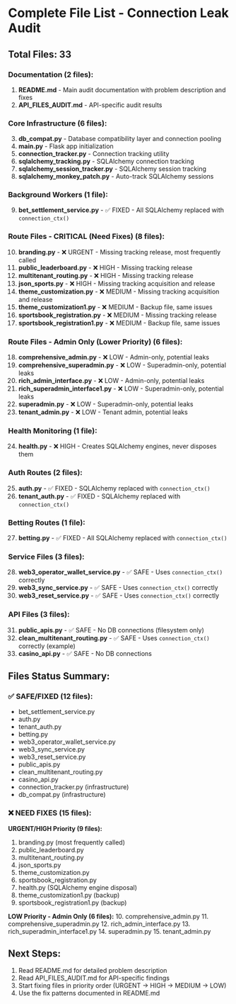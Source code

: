 # Complete File List - Connection Leak Audit

## Total Files: 33

### Documentation (2 files):
1. **README.md** - Main audit documentation with problem description and fixes
2. **API_FILES_AUDIT.md** - API-specific audit results

### Core Infrastructure (6 files):
3. **db_compat.py** - Database compatibility layer and connection pooling
4. **main.py** - Flask app initialization
5. **connection_tracker.py** - Connection tracking utility
6. **sqlalchemy_tracking.py** - SQLAlchemy connection tracking
7. **sqlalchemy_session_tracker.py** - SQLAlchemy session tracking
8. **sqlalchemy_monkey_patch.py** - Auto-track SQLAlchemy sessions

### Background Workers (1 file):
9. **bet_settlement_service.py** - ✅ FIXED - All SQLAlchemy replaced with `connection_ctx()`

### Route Files - CRITICAL (Need Fixes) (8 files):
10. **branding.py** - ❌ URGENT - Missing tracking release, most frequently called
11. **public_leaderboard.py** - ❌ HIGH - Missing tracking release
12. **multitenant_routing.py** - ❌ HIGH - Missing tracking release
13. **json_sports.py** - ❌ HIGH - Missing tracking acquisition and release
14. **theme_customization.py** - ❌ MEDIUM - Missing tracking acquisition and release
15. **theme_customization1.py** - ❌ MEDIUM - Backup file, same issues
16. **sportsbook_registration.py** - ❌ MEDIUM - Missing tracking release
17. **sportsbook_registration1.py** - ❌ MEDIUM - Backup file, same issues

### Route Files - Admin Only (Lower Priority) (6 files):
18. **comprehensive_admin.py** - ❌ LOW - Admin-only, potential leaks
19. **comprehensive_superadmin.py** - ❌ LOW - Superadmin-only, potential leaks
20. **rich_admin_interface.py** - ❌ LOW - Admin-only, potential leaks
21. **rich_superadmin_interface1.py** - ❌ LOW - Superadmin-only, potential leaks
22. **superadmin.py** - ❌ LOW - Superadmin-only, potential leaks
23. **tenant_admin.py** - ❌ LOW - Tenant admin, potential leaks

### Health Monitoring (1 file):
24. **health.py** - ❌ HIGH - Creates SQLAlchemy engines, never disposes them

### Auth Routes (2 files):
25. **auth.py** - ✅ FIXED - SQLAlchemy replaced with `connection_ctx()`
26. **tenant_auth.py** - ✅ FIXED - SQLAlchemy replaced with `connection_ctx()`

### Betting Routes (1 file):
27. **betting.py** - ✅ FIXED - All SQLAlchemy replaced with `connection_ctx()`

### Service Files (3 files):
28. **web3_operator_wallet_service.py** - ✅ SAFE - Uses `connection_ctx()` correctly
29. **web3_sync_service.py** - ✅ SAFE - Uses `connection_ctx()` correctly
30. **web3_reset_service.py** - ✅ SAFE - Uses `connection_ctx()` correctly

### API Files (3 files):
31. **public_apis.py** - ✅ SAFE - No DB connections (filesystem only)
32. **clean_multitenant_routing.py** - ✅ SAFE - Uses `connection_ctx()` correctly (example)
33. **casino_api.py** - ✅ SAFE - No DB connections

## Files Status Summary:

### ✅ SAFE/FIXED (12 files):
- bet_settlement_service.py
- auth.py
- tenant_auth.py
- betting.py
- web3_operator_wallet_service.py
- web3_sync_service.py
- web3_reset_service.py
- public_apis.py
- clean_multitenant_routing.py
- casino_api.py
- connection_tracker.py (infrastructure)
- db_compat.py (infrastructure)

### ❌ NEED FIXES (15 files):

**URGENT/HIGH Priority (9 files):**
1. branding.py (most frequently called)
2. public_leaderboard.py
3. multitenant_routing.py
4. json_sports.py
5. theme_customization.py
6. sportsbook_registration.py
7. health.py (SQLAlchemy engine disposal)
8. theme_customization1.py (backup)
9. sportsbook_registration1.py (backup)

**LOW Priority - Admin Only (6 files):**
10. comprehensive_admin.py
11. comprehensive_superadmin.py
12. rich_admin_interface.py
13. rich_superadmin_interface1.py
14. superadmin.py
15. tenant_admin.py

## Next Steps:
1. Read README.md for detailed problem description
2. Read API_FILES_AUDIT.md for API-specific findings
3. Start fixing files in priority order (URGENT → HIGH → MEDIUM → LOW)
4. Use the fix patterns documented in README.md

